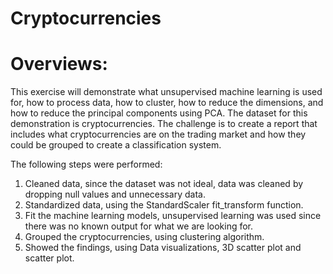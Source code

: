 # Cryptocurrencies

# Overviews:

This exercise will demonstrate what unsupervised machine learning is used for, how to process data, how to cluster, how to reduce the dimensions, and how to reduce the principal components using PCA.
The dataset for this demonstration is cryptocurrencies. The challenge is to create a report that includes what cryptocurrencies are on the trading market and how they could be grouped to create a classification system.

The following steps were performed:
  1.	Cleaned data, since the dataset was not ideal, data was cleaned by dropping null values and unnecessary data.
  2.	Standardized data, using the StandardScaler fit_transform function.
  3.	Fit the machine learning models, unsupervised learning was used since there was no known output for what we are looking for.
  4.	Grouped the cryptocurrencies, using clustering algorithm.
  5.	Showed the findings, using Data visualizations, 3D scatter plot and scatter plot.
